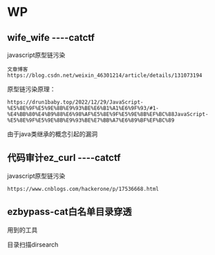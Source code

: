 # WP

##  wife_wife ----catctf

javascript原型链污染

```
文章博客
https://blog.csdn.net/weixin_46301214/article/details/131073194
```

原型链污染原理：

```
https://drun1baby.top/2022/12/29/JavaScript-%E5%8E%9F%E5%9E%8B%E9%93%BE%E6%B1%A1%E6%9F%93/#1-%E4%BB%80%E4%B9%88%E6%98%AF%E5%8E%9F%E5%9E%8B%EF%BC%88JavaScript-%E5%8E%9F%E5%9E%8B%E9%93%BE%E7%BB%A7%E6%89%BF%EF%BC%89
```

由于java类继承的概念引起的漏洞

## 代码审计ez_curl  ----catctf

javascript原型链污染

```
https://www.cnblogs.com/hackerone/p/17536668.html
```

## ezbypass-cat白名单目录穿透



用到的工具

目录扫描dirsearch
